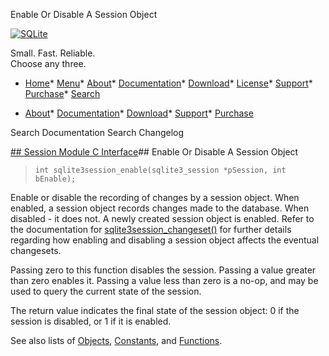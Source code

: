 




Enable Or Disable A Session Object




[![SQLite](../images/sqlite370_banner.gif)](../index.html)


Small. Fast. Reliable.  
Choose any three.


* [Home](../index.html)* [Menu](javascript:void(0))* [About](../about.html)* [Documentation](../docs.html)* [Download](../download.html)* [License](../copyright.html)* [Support](../support.html)* [Purchase](../prosupport.html)* [Search](javascript:void(0))




* [About](../about.html)* [Documentation](../docs.html)* [Download](../download.html)* [Support](../support.html)* [Purchase](../prosupport.html)






Search Documentation
Search Changelog







[## Session Module C Interface](../session/intro.html)## Enable Or Disable A Session Object


> ```
> int sqlite3session_enable(sqlite3_session *pSession, int bEnable);
> 
> ```


Enable or disable the recording of changes by a session object. When
enabled, a session object records changes made to the database. When
disabled \- it does not. A newly created session object is enabled.
Refer to the documentation for [sqlite3session\_changeset()](../session/sqlite3session_changeset.html) for further
details regarding how enabling and disabling a session object affects
the eventual changesets.


Passing zero to this function disables the session. Passing a value
greater than zero enables it. Passing a value less than zero is a 
no\-op, and may be used to query the current state of the session.


The return value indicates the final state of the session object: 0 if 
the session is disabled, or 1 if it is enabled.


See also lists of
 [Objects](../session/objlist.html),
 [Constants](../session/constlist.html), and
 [Functions](../session/funclist.html).


